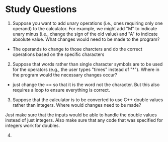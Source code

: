 # Study Questions

1. Suppose you want to add unary operations (i.e., ones requiring only one
operand) to the calculator. For example, we might add "M" to indicate
unary minus (i.e., change the sign of the old value) and "A" to indicate
absolute value. What changes would need to be made to the program?
* The operands to change to those charcters and do the correct operations based on the specific characters

2. Suppose that words rather than single character symbols are to be used
for the operators (e.g., the user types "times" instead of "*"). Where in
the program would the necessary changes occur?
* just change the == so that it is the word not the character. But this also requires a loop to ensure everything is correct.

3. Suppose that the calculator is to be converted to use C++ double values rather than integers. Where would changes need to be made?

Just make sure that the inputs would be able to handle the double values instead of just integers. Also make sure that any code that was specified for integers work for doubles.

4. 